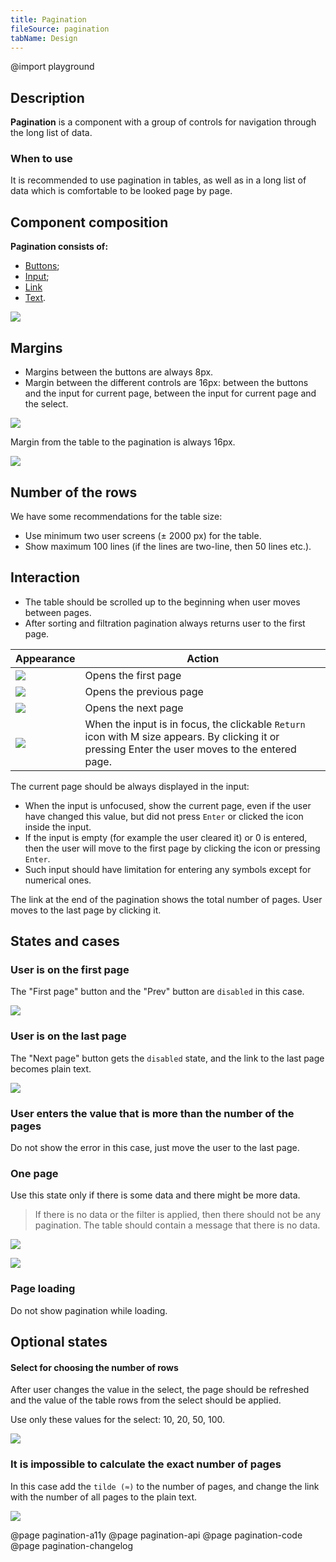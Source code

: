 ```yaml
---
title: Pagination
fileSource: pagination
tabName: Design
---
```


@import playground

## Description

**Pagination** is a component with a group of controls for navigation through the long list of data.

### When to use

It is recommended to use pagination in tables, as well as in a long list of data which is comfortable to be looked page by page.

## Component composition

**Pagination consists of:**

- [Buttons](/components/button/);
- [Input](/components/input/);
- [Link](/components/link/)
- [Text](/style/typography/).

![](static/default.png)

## Margins

- Margins between the buttons are always 8px.
- Margin between the different controls are 16px: between the buttons and the input for current page, between the input for current page and the select.

![](static/margins.png)

Margin from the table to the pagination is always 16px.

![](static/margin-top.png)

## Number of the rows

We have some recommendations for the table size:

- Use minimum two user screens (± 2000 px) for the table.
- Show maximum 100 lines (if the lines are two-line, then 50 lines etc.).

## Interaction

- The table should be scrolled up to the beginning when user moves between pages.
- After sorting and filtration pagination always returns user to the first page.

| Appearance                         | Action                                                                                                                                            |
| ---------------------------------- | ------------------------------------------------------------------------------------------------------------------------------------------------- |
| ![](static/secondary-button.png)   | Opens the first page                                                                                                                              |
| ![](static/secondary-button-2.png) | Opens the previous page                                                                                                                           |
| ![](static/primary-button.png)     | Opens the next page                                                                                                                               |
| ![](static/steps.png)              | When the input is in focus, the clickable `Return` icon with M size appears. By clicking it or pressing Enter the user moves to the entered page. |

The current page should be always displayed in the input:

- When the input is unfocused, show the current page, even if the user have changed this value, but did not press `Enter` or clicked the icon inside the input.
- If the input is empty (for example the user cleared it) or 0 is entered, then the user will move to the first page by clicking the icon or pressing `Enter`.
- Such input should have limitation for entering any symbols except for numerical ones.

The link at the end of the pagination shows the total number of pages. User moves to the last page by clicking it.

## States and cases

### User is on the first page

The "First page" button and the "Prev" button are `disabled` in this case.

![](static/first-page.png)

### User is on the last page

The "Next page" button gets the `disabled` state, and the link to the last page becomes plain text.

![](static/last-page.png)

### User enters the value that is more than the number of the pages

Do not show the error in this case, just move the user to the last page.

### One page

Use this state only if there is some data and there might be more data.

> If there is no data or the filter is applied, then there should not be any pagination. The table should contain a message that there is no data.

![](static/one-page.png)

![](static/empty-yes-no.png)

### Page loading

Do not show pagination while loading.

## Optional states

#### Select for choosing the number of rows

After user changes the value in the select, the page should be refreshed and the value of the table rows from the select should be applied.

Use only these values for the select: 10, 20, 50, 100.

![](static/page-select.png)

### It is impossible to calculate the exact number of pages

In this case add the `tilde (≈)` to the number of pages, and change the link with the number of all pages to the plain text.

![](static/undefined-number.png)

@page pagination-a11y
@page pagination-api
@page pagination-code
@page pagination-changelog
